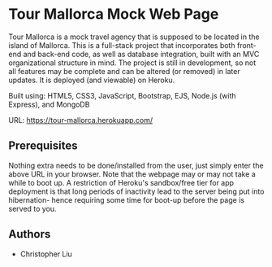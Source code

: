 # Tour Mallorca Mock Web Page

Tour Mallorca is a mock travel agency that is supposed to be located in the island of Mallorca. This is a full-stack project that incorporates both front-end and back-end code, as well as database integration, built with an MVC organizational structure in mind. The project is still in development, so not all features may be complete and can be altered (or removed) in later updates. It is deployed (and viewable) on Heroku.

Built using: HTML5, CSS3, JavaScript, Bootstrap, EJS, Node.js (with Express), and MongoDB

URL: https://tour-mallorca.herokuapp.com/

## Prerequisites
Nothing extra needs to be done/installed from the user, just simply enter the above URL in your browser. Note that the webpage may or may not take a while to boot up. A restriction of Heroku's sandbox/free tier for app deployment is that long periods of inactivity lead to the server being put into hibernation- hence requiring some time for boot-up before the page is served to you.

## Authors
* Christopher Liu
